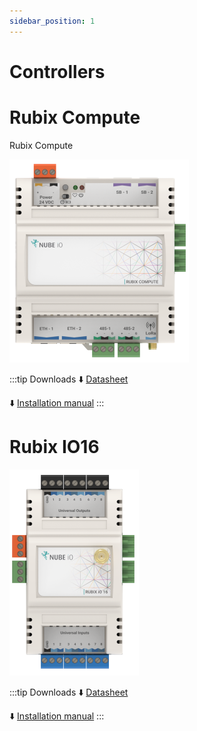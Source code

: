 ```yaml
---
sidebar_position: 1
---
```



# Controllers

# Rubix Compute
Rubix Compute

![max200px](../img/rc5.png)


:::tip Downloads
:arrow_down: [Datasheet](https://raw.githubusercontent.com/NubeIO/rubix-docs/master/pdfs/hardware/rubix-compute/Rubix%20Compute%205%20-%20Datasheet.pdf)


:arrow_down: [Installation manual](https://raw.githubusercontent.com/NubeIO/rubix-docs/master/pdfs/hardware/rubix-compute/Rubix%20Compute%20-%20Installation%20and%20User%20Manual%20-%2020220909.pdf)
:::


# Rubix IO16
![max200px](../img/io-16.png)


:::tip Downloads
:arrow_down: [Datasheet](https://raw.githubusercontent.com/NubeIO/rubix-docs/master/pdfs/hardware/io-modules/Rubix%20IO-16%20-%20Datasheet.pdf)


:arrow_down: [Installation manual](https://raw.githubusercontent.com/NubeIO/rubix-docs/master/pdfs/hardware/io-modules/Rubix%20IO-16%20Modules%20-%20Installation%20and%20User%20Manual.pdf)
:::
